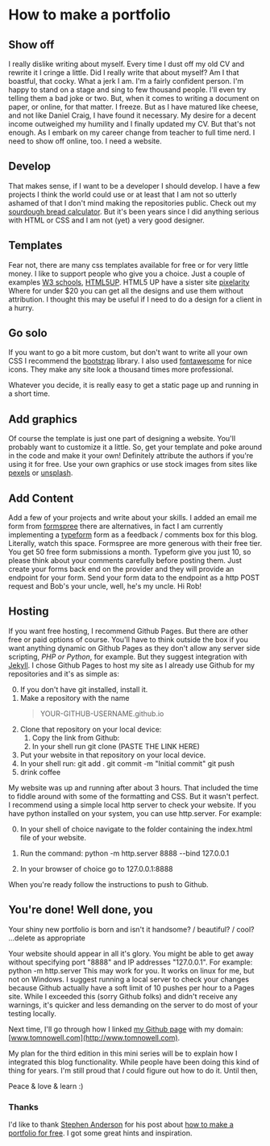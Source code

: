 # How to make a portfolio

## Show off

I really dislike writing about myself. Every time I dust off my old CV and rewrite it I cringe
a little. Did I really write that about myself? Am I that boastful, that cocky. What a jerk I am.
I'm a fairly confident person. I'm happy to stand on a stage and sing to few thousand people. I'll
even try telling them a bad joke or two.  But, when it comes to writing a document on paper, or online,
for that matter. I freeze. But as I have matured like cheese, and not like Daniel Craig, I have found it
necessary. My desire for a decent income outweighed my humility and I finally updated my CV. But that's not
enough. As I embark on my career change from teacher to full time nerd. I need to show off online, too.
I need a website.

## Develop

That makes sense, if I want to be a developer I should develop. I have a few projects I think the world could use
or at least that I am not so utterly ashamed of that I don't mind making the repositories public. Check out my [sourdough bread calculator](https://github.com/Tomnowell/IlPane). But it's been years since I did anything serious with HTML or CSS and I am not
(yet) a very good designer.



## Templates

Fear not, there are many css templates available for free or for very little money. I like to support people who give you a choice. Just a couple of examples [W3 schools](https://www.w3schools.com/w3css/w3css_templates.asp), [HTML5UP](https://html5up.net/). HTML5 UP have a sister site [pixelarity](https://pixelarity.com/) Where for under $20 you can get all the designs and use them without attribution. I thought this may be useful if I need to do a design for a client in a hurry.

## Go solo


If you want to go a bit more custom, but don't want to write all your own CSS I recommend the [bootstrap](https://getbootstrap.com/) library. I also used [fontawesome](fontawesome.com) for nice icons. They make any site look a thousand times more professional.

Whatever you decide, it is really easy to get a static page up and running in a short time.

## Add graphics

Of course the template is just one part of designing a website. You'll probably want to customize it a little.  So, get your template and poke around in the code and make it your own! Definitely attribute the authors if you're using it for free. Use your own graphics or use stock images from sites like [pexels](https://www.pexels.com/) or [unsplash](https://unsplash.com/).

## Add Content

Add a few of your projects and write about your skills. I added an email me form from [formspree](https://formspree.io/) there are alternatives, in fact I am currently implementing a [typeform](https://try.typeform.com/home/?gclsrc=aw.ds&&tf_campaign=brand_9724248146_v2&tf_source=google&tf_medium=paid&tf_content=101060309498_427947667564&tf_term=ytypeform&tf_dv=c&tf_matchtype=e&tf_adposition=&gclid=CjwKCAiA6Y2QBhAtEiwAGHybPaS-yJkyhvrj88r7Vyryp7RkN8lz0EKjSeNZBbEk8_KiAAgq7zIlARoCVxYQAvD_BwE&gclsrc=aw.ds) form as a feedback / comments box for this blog. Literally, watch this space. Formspree are more generous with their free tier. You get 50 free form submissions a month.  Typeform give you just 10, so please think about your comments carefully before posting them. Just create your forms back end on the provider and they will provide an endpoint for your form. Send your form data to the endpoint as a http POST request and Bob's your uncle, well, he's my uncle. Hi Rob!

## Hosting

If you want free hosting, I recommend Github Pages. But there are other free or paid options of course. You'll have to think outside the box if you want anything dynamic on Github Pages as they don't allow any server side scripting, *PHP or Python*, for example.  But they suggest integration with [Jekyll](https://jekyllrb.com/). I chose Github Pages to host my site as I already use Github for my repositories and it's as simple as:

0. If you don't have git installed, install it.
1. Make a repository with the name
    > YOUR-GITHUB-USERNAME.github.io
2. Clone that repository on your local device:
    1. Copy the link from Github:
    2. In your shell run
        git clone (PASTE THE LINK HERE)
3. Put your website in that repository on your local device.
4. In your shell run:
        git add .
        git commit -m "Initial commit"
        git push
5. drink coffee

My website was up and running after about 3 hours. That included the time to fiddle around with some of the formatting and CSS. But it wasn't perfect. I recommend using a simple local http server to check your website. If you have python installed on your system, you can use http.server. For example:

0. In your shell of choice navigate to the folder containing the index.html file of your website.

1. Run the command:
        python -m http.server 8888 --bind 127.0.0.1

2. In your browser of choice go to 127.0.0.1:8888

When you're ready follow the instructions to push to Github.

## You're done! Well done, you

Your shiny new portfolio is born and isn't it handsome? / beautiful? / cool? ...delete as appropriate

Your website should appear in all it's glory. You might be able to get away without specifying port "8888" and IP addresses "127.0.0.1". For example:
        python -m http.server
This may work for you. It works on linux for me, but not on Windows. I suggest running a local server to check your changes because Github actually have a soft limit of 10 pushes per hour to a Pages site. While I exceeded this (sorry Github folks) and didn't receive any warnings, it's quicker and less demanding on the server to do most of your testing locally.

Next time, I'll go through how I linked [my Github page](https://tomnowell.github.io/index.html) with my domain: [www.tomnowell.com](http://www.tomnowell.com).

My plan for the third edition in this mini series will be to explain how I integrated this blog functionality. While people have been doing this kind of thing for years. I'm still proud that *I* could figure out how to do it. Until then,  

Peace & love & learn :)

### Thanks

I'd like to thank [Stephen Anderson](https://github.com/stephenandersondev) for his post about [how to make a portfolio for free](https://levelup.gitconnected.com/how-to-build-a-web-developer-portfolio-for-free-d456699ecef7). I got some great hints and inspiration.
